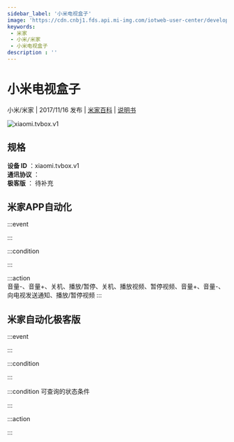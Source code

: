```yaml
---
sidebar_label: '小米电视盒子'
image: 'https://cdn.cnbj1.fds.api.mi-img.com/iotweb-user-center/developer_1679047509555Vwg5tc7Q.png?GalaxyAccessKeyId=AKVGLQWBOVIRQ3XLEW&Expires=9223372036854775807&Signature=Z/s6s7Yc+NzQtb68PSNLUleUr8E='
keywords: 
 - 米家
 - 小米/米家
 - 小米电视盒子
description : ''
---
```

# 小米电视盒子

小米/米家 | 2017/11/16 发布 | [米家百科](https://home.mi.com/webapp/content/baike/product/index.html?model=xiaomi.tvbox.v1) | [说明书](https://home.mi.com/views/introduction.html?model=xiaomi.tvbox.v1&region=cn)

![xiaomi.tvbox.v1](https://cdn.cnbj1.fds.api.mi-img.com/iotweb-user-center/developer_1679047509555Vwg5tc7Q.png?GalaxyAccessKeyId=AKVGLQWBOVIRQ3XLEW&Expires=9223372036854775807&Signature=Z/s6s7Yc+NzQtb68PSNLUleUr8E=)

## 规格  
> 
**设备 ID** ：xiaomi.tvbox.v1  
**通讯协议** ：  
**极客版**  ： 待补充 


## 米家APP自动化  

:::event  

:::

:::condition  

:::

:::action   
音量-、音量+、关机、播放/暂停、关机、播放视频、暂停视频、音量+、音量-、向电视发送通知、播放/暂停视频
:::

## 米家自动化极客版  

:::event  

:::

:::condition  

:::

:::condition 可查询的状态条件  

:::

:::action  

:::

        
